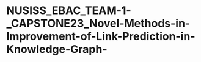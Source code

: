 # NUSISS_EBAC_TEAM-1-_CAPSTONE23_Novel-Methods-in-Improvement-of-Link-Prediction-in-Knowledge-Graph-